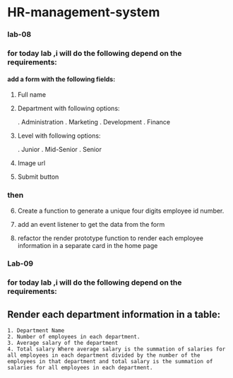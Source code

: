 # HR-management-system
### lab-08
### for today lab ,i will do the following depend on the requirements:
 #### add a form with the following fields:

 1. Full name
 2. Department with following options:

    . Administration
    . Marketing
    .  Development
    .  Finance
3. Level with following options:

    . Junior
    .  Mid-Senior
    . Senior

4. Image url

5. Submit button

### then 
6. Create a function to generate a unique four digits employee id number.

7.  add an event listener to get the data from the form 
8. refactor the render prototype function to render each employee information in a separate card in the home page

### Lab-09
### for today lab ,i will do the following depend on the requirements:
## Render each department information in a table:
    1. Department Name
    2. Number of employees in each department.
    3. Average salary of the department
    4. Total salary Where average salary is the summation of salaries for all employees in each department divided by the number of the employees in that department and total salary is the summation of salaries for all employees in each department.

